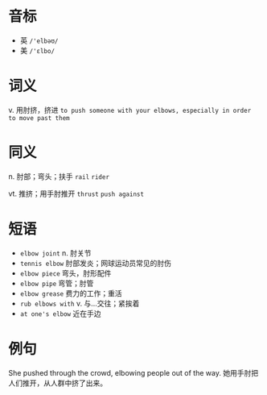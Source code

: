 # 音标

- 英 `/'elbəʊ/`
- 美 `/'ɛlbo/`

# 词义

v. 用肘挤，挤进
`to push someone with your elbows, especially in order to move past them`

# 同义

n. 肘部；弯头；扶手
`rail` `rider`

vt. 推挤；用手肘推开
`thrust` `push against`

# 短语

- `elbow joint` n. 肘关节
- `tennis elbow` 肘部发炎；网球运动员常见的肘伤
- `elbow piece` 弯头，肘形配件
- `elbow pipe` 弯管；肘管
- `elbow grease` 费力的工作；重活
- `rub elbows with` v. 与…交往；紧挨着
- `at one's elbow` 近在手边

# 例句

She pushed through the crowd, elbowing people out of the way.
她用手肘把人们推开，从人群中挤了出来。


